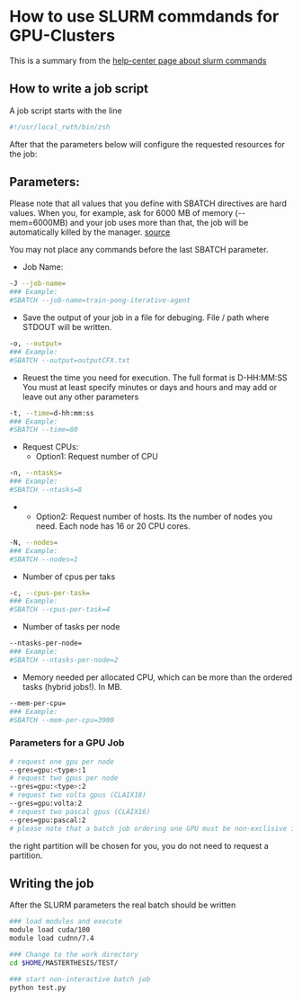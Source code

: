 # How to use SLURM commdands for GPU-Clusters
This is a summary from the [help-center page about slurm commands](https://help.itc.rwth-aachen.de/service/rhr4fjjutttf/article/3d20a87835db4569ad9094d91874e2b4)

## How to write a job script
A job script starts with the line

```bash
#!/usr/local_rwth/bin/zsh
```
After that the parameters below will configure the requested resources for the job:

## Parameters:
Please note that all values that you define with SBATCH directives are hard values. When you, for example, ask for 6000 MB of memory (--mem=6000MB) and your job uses more than that, the job will be automatically killed by the manager. [source](https://hpc-uit.readthedocs.io/en/latest/jobs/examples.html)

You may not place any commands before the last SBATCH parameter.

* Job Name:
```bash
-J --job-name=
### Example:
#SBATCH --job-name=train-pong-iterative-agent
```
* Save the output of your job in a file for debuging. File / path where STDOUT will be written.
```bash
-o, --output=
### Example:
#SBATCH --output=outputCFX.txt
```
* Reuest the time you need for execution. The full format is D-HH:MM:SS You must at least specify minutes or days and hours and may add or leave out any other parameters
```bash
-t, --time=d-hh:mm:ss
### Example:
#SBATCH --time=80
```
* Request CPUs:
    * Option1: Request number of CPU
```bash
-n, --ntasks= 
### Example:
#SBATCH --ntasks=8
```
* 
    * Option2: Request number of hosts. Its the number of nodes you need. Each node has 16 or 20 CPU cores.
```bash
-N, --nodes=
### Example:
#SBATCH --nodes=1
```
* Number of cpus per taks
```bash
-c, --cpus-per-task=
### Example:
#SBATCH --cpus-per-task=4
```
* Number of tasks per node
```bash
--ntasks-per-node=
### Example:
#SBATCH --ntasks-per-node=2
```
* Memory needed per allocated CPU, which can be more than the ordered tasks (hybrid jobs!). In MB.
```bash
--mem-per-cpu=
### Example:
#SBATCH --mem-per-cpu=3900
```
###  Parameters for a GPU Job
```bash
# request one gpu per node
--gres=gpu:<type>:1
# request two gpus per node
--gres=gpu:<type>:2
# request two volta gpus (CLAIX18)
--gres=gpu:volta:2
# request two pascal gpus (CLAIX16)
--gres=gpu:pascal:2
# please note that a batch job ordering one GPU must be non-exclisive in order not to block the remaining GPU of the node
```
the right partition will be chosen for you, you do not need to request a partition.

## Writing the job

After the SLURM parameters the real batch should be written

```bash
### load modules and execute
module load cuda/100
module load cudnn/7.4

### Change to the work directory
cd $HOME/MASTERTHESIS/TEST/

### start non-interactive batch job
python test.py
```